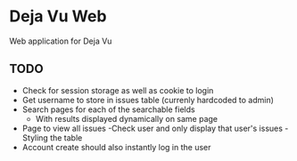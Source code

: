 # Deja Vu Web
Web application for Deja Vu

## TODO
* Check for session storage as well as cookie to login
* Get username to store in issues table (currenly hardcoded to admin)
* Search pages for each of the searchable fields
	- With results displayed dynamically on same page
* Page to view all issues
	-Check user and only display that user's issues
	-Styling the table
* Account create should also instantly log in the user